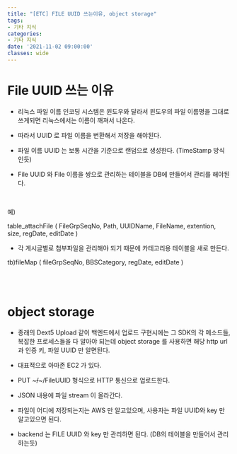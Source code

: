 ```yaml
---
title: "[ETC] FILE UUID 쓰는이유, object storage"
tags:
- 기타 지식
categories:
- 기타 지식
date: '2021-11-02 09:00:00'
classes: wide
---
```


# File UUID 쓰는 이유
- 리눅스 파일 이름 인코딩 시스템은 윈도우와 달라서 윈도우의 파일 이름명을 그대로 쓰게되면 리눅스에서는 이름이 깨져서 나온다. 
- 따라서 UUID 로 파일 이름을 변환해서 저장을 해야된다.

- 파일 이름 UUID 는 보통 시간을 기준으로 랜덤으로 생성한다. (TimeStamp 방식인듯)

- File UUID 와 File 이름을 쌍으로 관리하는 테이블을 DB에 만들어서 관리를 해야된다.  

<br/>

예) 

table_attachFile ( FileGrpSeqNo, Path, UUIDName, FileName, extention, size, regDate, editDate )

- 각 게시글별로 첨부파일을 관리해야 되기 때문에 카테고리용 테이블을 새로 만든다.

tb)fileMap ( fileGrpSeqNo, BBSCategory, regDate, editDate )

<br/>
<br/>

# object storage
- 종래의 Dext5 Upload 같이 백엔드에서 업로드 구현시에는 그 SDK의 각 메소드들, 복잡한 프로세스들을 다 알아야 되는데 object storage 를 사용하면 해당 http url과 인증 키, 파일 UUID 만 알면된다.

- 대표적으로 아마존 EC2 가 있다.
- PUT ~~~/~~~/FileUUID 형식으로 HTTP 통신으로 업로드한다.
- JSON 내용에 파일 stream 이 올라간다.
- 파일이 어디에 저장되는지는 AWS 만 알고있으며, 사용자는 파일 UUID와 key 만 알고있으면 된다.
- backend 는 FILE UUID 와 key 만 관리하면 된다. (DB의 테이블을 만들어서 관리하는듯)